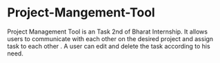 # Project-Mangement-Tool
Project Management Tool is an Task 2nd of Bharat Internship. It allows users to communicate with each other on the desired project and assign task to each other . A user can edit and delete the task according to his need.
